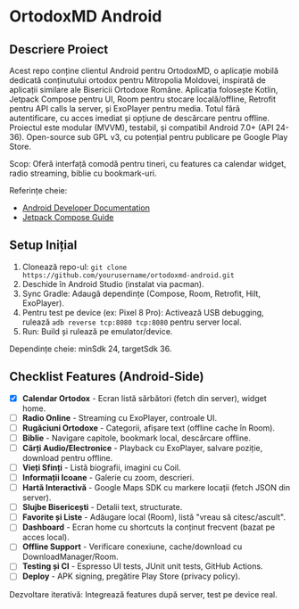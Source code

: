 # OrtodoxMD Android

## Descriere Proiect
Acest repo conține clientul Android pentru OrtodoxMD, o aplicație mobilă dedicată conținutului ortodox pentru Mitropolia Moldovei, inspirată de aplicații similare ale Bisericii Ortodoxe Române. Aplicația folosește Kotlin, Jetpack Compose pentru UI, Room pentru stocare locală/offline, Retrofit pentru API calls la server, și ExoPlayer pentru media. Totul fără autentificare, cu acces imediat și opțiune de descărcare pentru offline. Proiectul este modular (MVVM), testabil, și compatibil Android 7.0+ (API 24-36). Open-source sub GPL v3, cu potențial pentru publicare pe Google Play Store.

Scop: Oferă interfață comodă pentru tineri, cu features ca calendar widget, radio streaming, biblie cu bookmark-uri.

Referințe cheie:
- [Android Developer Documentation](https://developer.android.com/docs)
- [Jetpack Compose Guide](https://developer.android.com/develop/ui/compose)

## Setup Inițial
1. Clonează repo-ul: `git clone https://github.com/yourusername/ortodoxmd-android.git`
2. Deschide în Android Studio (instalat via pacman).
3. Sync Gradle: Adaugă dependințe (Compose, Room, Retrofit, Hilt, ExoPlayer).
4. Pentru test pe device (ex: Pixel 8 Pro): Activează USB debugging, rulează `adb reverse tcp:8080 tcp:8080` pentru server local.
5. Run: Build și rulează pe emulator/device.

Dependințe cheie: minSdk 24, targetSdk 36.

## Checklist Features (Android-Side)
- [x] **Calendar Ortodox** - Ecran listă sărbători (fetch din server), widget home.
- [ ] **Radio Online** - Streaming cu ExoPlayer, controale UI.
- [ ] **Rugăciuni Ortodoxe** - Categorii, afișare text (offline cache în Room).
- [ ] **Biblie** - Navigare capitole, bookmark local, descărcare offline.
- [ ] **Cărți Audio/Electronice** - Playback cu ExoPlayer, salvare poziție, download pentru offline.
- [ ] **Vieți Sfinți** - Listă biografii, imagini cu Coil.
- [ ] **Informații Icoane** - Galerie cu zoom, descrieri.
- [ ] **Hartă Interactivă** - Google Maps SDK cu markere locații (fetch JSON din server).
- [ ] **Slujbe Bisericești** - Detalii text, structurate.
- [ ] **Favorite și Liste** - Adăugare local (Room), listă "vreau să citesc/ascult".
- [ ] **Dashboard** - Ecran home cu shortcuts la conținut frecvent (bazat pe acces local).
- [ ] **Offline Support** - Verificare conexiune, cache/download cu DownloadManager/Room.
- [ ] **Testing și CI** - Espresso UI tests, JUnit unit tests, GitHub Actions.
- [ ] **Deploy** - APK signing, pregătire Play Store (privacy policy).

Dezvoltare iterativă: Integrează features după server, test pe device real.
